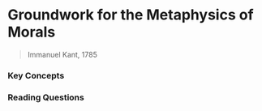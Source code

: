 # Groundwork for the Metaphysics of Morals
> Immanuel Kant, 1785

### Key Concepts

### Reading Questions
